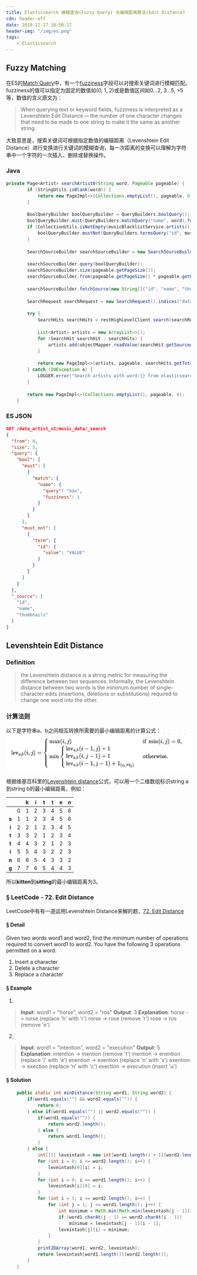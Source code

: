 ```yaml
---
title: Elasticsearch 模糊查询(Fuzzy Query) 与编辑距离算法(Edit Distance)
cdn: header-off
date: 2018-12-27 16:50:17
header-img: "/img/es.png"
tags:
    - Elasticsearch
---
```


## Fuzzy Matching
  在ES的[Match Query](https://www.elastic.co/guide/en/elasticsearch/reference/6.5/query-dsl-match-query.html)中，有一个[fuzziness](https://www.elastic.co/guide/en/elasticsearch/reference/6.5/common-options.html#fuzziness)字段可以对搜索关键词进行模糊匹配。fuzziness的值可以指定为固定的数值如(0, 1, 2)或是数值区间如0...2, 3...5, >5等，数值的含义原文为：
  > When querying text or keyword fields, fuzziness is interpreted as a Levenshtein Edit Distance — the number of one character changes that need to be made to one string to make it the same as another string.
  
  大致意思是，搜索关键词可根据指定数值的编辑距离（Levenshtein Edit Distance）进行变换进行关键词的模糊查询，每一次距离的变换可以理解为字符串中一个字符的一次插入、删除或替换操作。

### Java
``` java
private Page<Artist> searchArtist0(String word, Pageable pageable) {
        if (StringUtils.isBlank(word)) {
            return new PageImpl<>(Collections.emptyList(), pageable, 0);
        }

        BoolQueryBuilder boolQueryBuilder = QueryBuilders.boolQuery();
        boolQueryBuilder.must(QueryBuilders.matchQuery("name", word).fuzziness(1));
        if (CollectionUtils.isNotEmpty(musicBlacklistService.artists())) {
            boolQueryBuilder.mustNot(QueryBuilders.termsQuery("id", musicBlacklistService.artists()));
        }

        SearchSourceBuilder searchSourceBuilder = new SearchSourceBuilder();

        searchSourceBuilder.query(boolQueryBuilder);
        searchSourceBuilder.size(pageable.getPageSize());
        searchSourceBuilder.from(pageable.getPageSize() * pageable.getPageNumber());

        searchSourceBuilder.fetchSource(new String[]{"id", "name", "thumbnails"}, new String[]{});

        SearchRequest searchRequest = new SearchRequest().indices("data_artist_v2").types("music_data").source(searchSourceBuilder);

        try {
            SearchHits searchHits = restHighLevelClient.search(searchRequest).getHits();

            List<Artist> artists = new ArrayList<>();
            for (SearchHit searchHit : searchHits) {
                artists.add(objectMapper.readValue(searchHit.getSourceAsString(), Artist.class));
            }

            return new PageImpl<>(artists, pageable, searchHits.getTotalHits());
        } catch (IOException e) {
            LOGGER.error("Search artists with word:{} from elasticsearch error:{}", word, e);
        }

        return new PageImpl<>(Collections.emptyList(), pageable, 0);
    }
```

### ES JSON
``` json
GET /data_artist_v2/music_data/_search
{
  "from": 0,
  "size": 5,
  "query": {
    "bool": {
      "must": [
        {
          "match": {
            "name": {
              "query": "max",
              "fuzziness": 1
            }
          }
        }
      ],
      "must_not": [
        {
          "term": {
            "id": {
              "value": "VALUE"
            }
          }
        }
      ]
    }
  },
  "_source": [
    "id",
    "name",
    "thumbnails"
  ]
}
```

## Levenshtein Edit Distance
### Definition
> the Levenshtein distance is a string metric for measuring the difference between two sequences. Informally, the Levenshtein distance between two words is the minimum number of single-character edits (insertions, deletions or substitutions) required to change one word into the other. 

### 计算法则
以下是字符串a、b之间相互转换所需要的最小编辑距离的计算公式：
![Levenshtein Distance Fomula](/img/levenshtein-formula.png "Levenshtein Distance Fomula") 

根据维基百科里的[Levenshtein distance](https://en.wikipedia.org/wiki/Levenshtein_distance)公式，可以用一个二维数组标识string a到string b的最小编辑距离，例如：

|       |   | k | i | t | t | e | n |  
|:-----:|:-:|:-:|:-:|:-:|:-:|:-:|:-:|
|       | 0 | 1 | 2 | 3 | 4 | 5 | 6 |
| **s** | 1 | 1 | 2 | 3 | 4 | 5 | 6 |
| **i** | 2 | 2 | 1 | 2 | 3 | 4 | 5 | 
| **t** | 3 | 3 | 2 | 1 | 2 | 3 | 4 | 
| **t** | 4 | 4 | 3 | 2 | 1 | 2 | 3 | 
| **i** | 5 | 5 | 4 | 3 | 2 | 2 | 3 | 
| **n** | 6 | 6 | 5 | 4 | 3 | 3 | 2 | 
| **g** | 7 | 7 | 6 | 5 | 4 | 4 | 3 | 

所以**kitten**到**sitting**的最小编辑距离为3。


### § LeetCode - 72. Edit Distance
LeetCode中有有一道运用Levenshtein Distance来解的题，[72. Edit Distance](https://leetcode.com/problems/edit-distance/)
#### § Detail
Given two words word1 and word2, find the minimum number of operations required to convert word1 to word2.
You have the following 3 operations permitted on a word:
1. Insert a character
2. Delete a character
3. Replace a character

#### § Example
1. 
> **Input**: word1 = "horse", word2 = "ros"
> **Output**: 3
> **Explanation**: 
> horse -> rorse (replace 'h' with 'r')
> rorse -> rose (remove 'r')
> rose -> ros (remove 'e')

2. 
> **Input**: word1 = "intention", word2 = "execution"
> **Output**: 5
> **Explanation**: 
> intention -> inention (remove 't')
> inention -> enention (replace 'i' with 'e')
> enention -> exention (replace 'n' with 'x')
> exention -> exection (replace 'n' with 'c')
> exection -> execution (insert 'u')

#### § Solution
``` java
    public static int minDistance(String word1, String word2) {
        if(word1.equals("") && word2.equals("")) {
            return 0;
        } else if(word1.equals("") || word2.equals("")) {
            if(word1.equals("")) {
                return word2.length();
            } else {
                return word1.length();
            }
        } else {
            int[][] leveintash = new int[word1.length() + 1][word2.length() + 1];
            for (int i = 0; i <= word2.length(); i++) {
                leveintash[0][i] = i;
            }
            for (int i = 0; i <= word1.length(); i++) {
                leveintash[i][0] = i;
            }
            for (int i = 1; i <= word2.length(); i++) {
                for (int j = 1; j <= word1.length(); j++) {
                    int minimum = Math.min(Math.min(leveintash[j - 1][i - 1], leveintash[j - 1][i]), leveintash[j][i - 1]) + 1;
                    if (word1.charAt(j - 1) == word2.charAt(i - 1))
                        minimum = leveintash[j - 1][i - 1];
                    leveintash[j][i] = minimum;
                }
            }
            print2DArray(word1, word2, leveintash);
            return leveintash[word1.length()][word2.length()];
        }
    }
```
